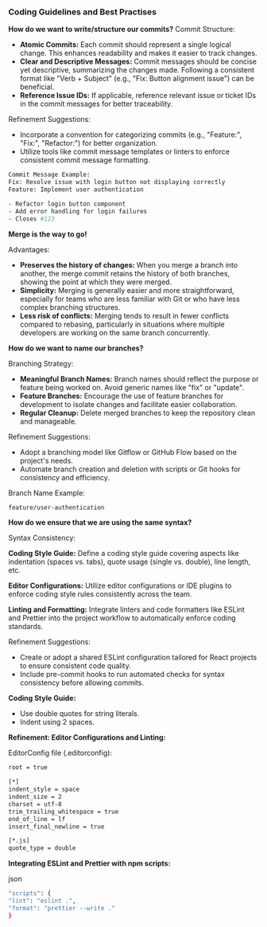 ### Coding Guidelines and Best Practises

**How do we want to write/structure our commits?**
Commit Structure:

- **Atomic Commits:** Each commit should represent a single logical change. This enhances readability and makes it easier to track changes.
- **Clear and Descriptive Messages:** Commit messages should be concise yet descriptive, summarizing the changes made. Following a consistent format like "Verb + Subject" (e.g., "Fix: Button alignment issue") can be beneficial.
- **Reference Issue IDs:** If applicable, reference relevant issue or ticket IDs in the commit messages for better traceability.

Refinement Suggestions:

- Incorporate a convention for categorizing commits (e.g., "Feature:", "Fix:", "Refactor:") for better organization.
- Utilize tools like commit message templates or linters to enforce consistent commit message formatting.

```sh
Commit Message Example:
Fix: Resolve issue with login button not displaying correctly
Feature: Implement user authentication

- Refactor login button component
- Add error handling for login failures
- Closes #123
```

**Merge is the way to go!**

Advantages:

- **Preserves the history of changes:** When you merge a branch into another, the merge commit retains the history of both branches, showing the point at which they were merged.
- **Simplicity:** Merging is generally easier and more straightforward, especially for teams who are less familiar with Git or who have less complex branching structures.
- **Less risk of conflicts:** Merging tends to result in fewer conflicts compared to rebasing, particularly in situations where multiple developers are working on the same branch concurrently.

**How do we want to name our branches?**

Branching Strategy:

- **Meaningful Branch Names:** Branch names should reflect the purpose or feature being worked on. Avoid generic names like "fix" or "update".
- **Feature Branches:** Encourage the use of feature branches for development to isolate changes and facilitate easier collaboration.
- **Regular Cleanup:** Delete merged branches to keep the repository clean and manageable.

Refinement Suggestions:

- Adopt a branching model like Gitflow or GitHub Flow based on the project's needs.
- Automate branch creation and deletion with scripts or Git hooks for consistency and efficiency.

Branch Name Example:

```sh
feature/user-authentication
```

**How do we ensure that we are using the same syntax?**

Syntax Consistency:

**Coding Style Guide:**
Define a coding style guide covering aspects like indentation (spaces vs. tabs), quote usage (single vs. double), line length, etc.

**Editor Configurations:**
Utilize editor configurations or IDE plugins to enforce coding style rules consistently across the team.

**Linting and Formatting:**
Integrate linters and code formatters like ESLint and Prettier into the project workflow to automatically enforce coding standards.

Refinement Suggestions:

- Create or adopt a shared ESLint configuration tailored for React projects to ensure consistent code quality.
- Include pre-commit hooks to run automated checks for syntax consistency before allowing commits.

**Coding Style Guide:**

- Use double quotes for string literals.
- Indent using 2 spaces.

**Refinement: Editor Configurations and Linting:**

EditorConfig file (.editorconfig):

```sh
root = true

[*]
indent_style = space
indent_size = 2
charset = utf-8
trim_trailing_whitespace = true
end_of_line = lf
insert_final_newline = true

[*.js]
quote_type = double
```

**Integrating ESLint and Prettier with npm scripts:**

json

```sh
"scripts": {
"lint": "eslint .",
"format": "prettier --write ."
}
```
